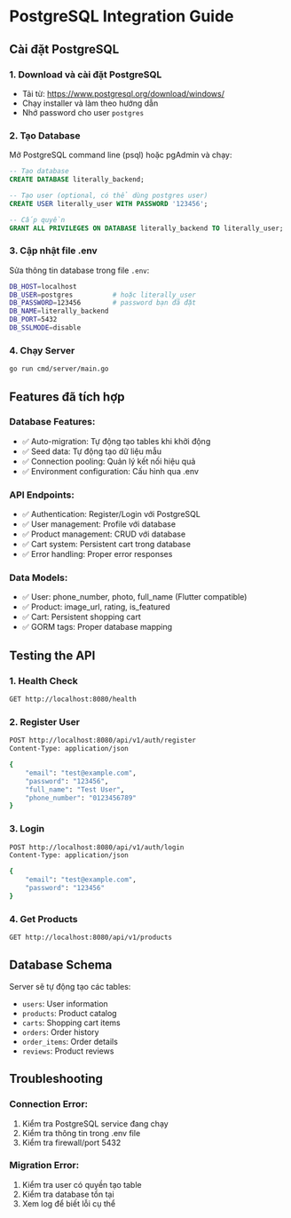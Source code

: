 # PostgreSQL Integration Guide

## Cài đặt PostgreSQL

### 1. Download và cài đặt PostgreSQL
- Tải từ: https://www.postgresql.org/download/windows/
- Chạy installer và làm theo hướng dẫn
- Nhớ password cho user `postgres`

### 2. Tạo Database
Mở PostgreSQL command line (psql) hoặc pgAdmin và chạy:

```sql
-- Tạo database
CREATE DATABASE literally_backend;

-- Tạo user (optional, có thể dùng postgres user)
CREATE USER literally_user WITH PASSWORD '123456';

-- Cấp quyền
GRANT ALL PRIVILEGES ON DATABASE literally_backend TO literally_user;
```

### 3. Cập nhật file .env
Sửa thông tin database trong file `.env`:

```bash
DB_HOST=localhost
DB_USER=postgres          # hoặc literally_user
DB_PASSWORD=123456        # password bạn đã đặt
DB_NAME=literally_backend
DB_PORT=5432
DB_SSLMODE=disable
```

### 4. Chạy Server
```bash
go run cmd/server/main.go
```

## Features đã tích hợp

### Database Features:
- ✅ Auto-migration: Tự động tạo tables khi khởi động
- ✅ Seed data: Tự động tạo dữ liệu mẫu
- ✅ Connection pooling: Quản lý kết nối hiệu quả
- ✅ Environment configuration: Cấu hình qua .env

### API Endpoints:
- ✅ Authentication: Register/Login với PostgreSQL
- ✅ User management: Profile với database
- ✅ Product management: CRUD với database  
- ✅ Cart system: Persistent cart trong database
- ✅ Error handling: Proper error responses

### Data Models:
- ✅ User: phone_number, photo, full_name (Flutter compatible)
- ✅ Product: image_url, rating, is_featured
- ✅ Cart: Persistent shopping cart
- ✅ GORM tags: Proper database mapping

## Testing the API

### 1. Health Check
```bash
GET http://localhost:8080/health
```

### 2. Register User
```bash
POST http://localhost:8080/api/v1/auth/register
Content-Type: application/json

{
    "email": "test@example.com",
    "password": "123456",
    "full_name": "Test User",
    "phone_number": "0123456789"
}
```

### 3. Login
```bash
POST http://localhost:8080/api/v1/auth/login
Content-Type: application/json

{
    "email": "test@example.com",
    "password": "123456"
}
```

### 4. Get Products
```bash
GET http://localhost:8080/api/v1/products
```

## Database Schema

Server sẽ tự động tạo các tables:
- `users`: User information
- `products`: Product catalog  
- `carts`: Shopping cart items
- `orders`: Order history
- `order_items`: Order details
- `reviews`: Product reviews

## Troubleshooting

### Connection Error:
1. Kiểm tra PostgreSQL service đang chạy
2. Kiểm tra thông tin trong .env file
3. Kiểm tra firewall/port 5432

### Migration Error:
1. Kiểm tra user có quyền tạo table
2. Kiểm tra database tồn tại
3. Xem log để biết lỗi cụ thể
